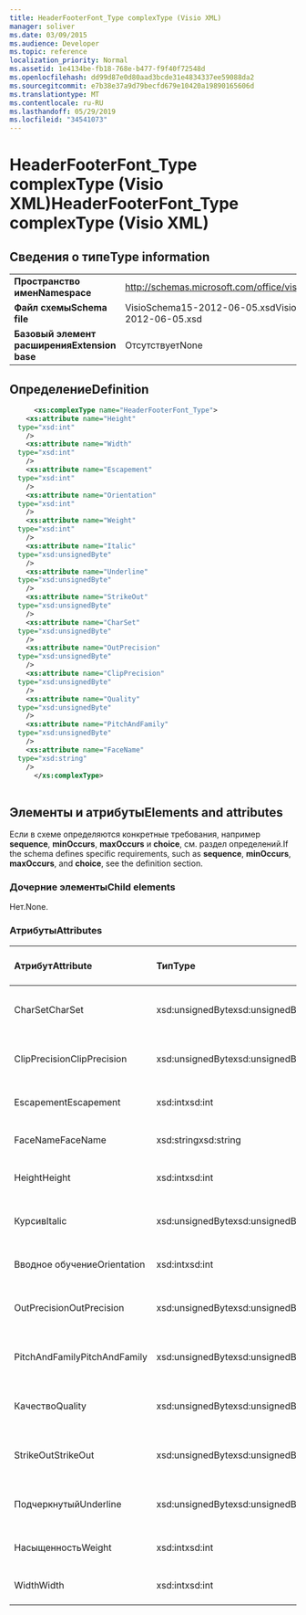 ```yaml
---
title: HeaderFooterFont_Type complexType (Visio XML)
manager: soliver
ms.date: 03/09/2015
ms.audience: Developer
ms.topic: reference
localization_priority: Normal
ms.assetid: 1e4134be-fb18-768e-b477-f9f40f72548d
ms.openlocfilehash: dd99d87e0d80aad3bcde31e4834337ee59088da2
ms.sourcegitcommit: e7b38e37a9d79becfd679e10420a19890165606d
ms.translationtype: MT
ms.contentlocale: ru-RU
ms.lasthandoff: 05/29/2019
ms.locfileid: "34541073"
---
```

# <a name="headerfooterfont_type-complextype-visio-xml"></a><span data-ttu-id="80b19-102">HeaderFooterFont_Type complexType (Visio XML)</span><span class="sxs-lookup"><span data-stu-id="80b19-102">HeaderFooterFont_Type complexType (Visio XML)</span></span>

## <a name="type-information"></a><span data-ttu-id="80b19-103">Сведения о типе</span><span class="sxs-lookup"><span data-stu-id="80b19-103">Type information</span></span>

|||
|:-----|:-----|
|<span data-ttu-id="80b19-104">**Пространство имен**</span><span class="sxs-lookup"><span data-stu-id="80b19-104">**Namespace**</span></span> <br/> |http://schemas.microsoft.com/office/visio/2011/1/core  <br/> |
|<span data-ttu-id="80b19-105">**Файл схемы**</span><span class="sxs-lookup"><span data-stu-id="80b19-105">**Schema file**</span></span> <br/> |<span data-ttu-id="80b19-106">VisioSchema15-2012-06-05.xsd</span><span class="sxs-lookup"><span data-stu-id="80b19-106">VisioSchema15-2012-06-05.xsd</span></span>  <br/> |
|<span data-ttu-id="80b19-107">**Базовый элемент расширения**</span><span class="sxs-lookup"><span data-stu-id="80b19-107">**Extension base**</span></span> <br/> |<span data-ttu-id="80b19-108">Отсутствует</span><span class="sxs-lookup"><span data-stu-id="80b19-108">None</span></span>  <br/> |
   
## <a name="definition"></a><span data-ttu-id="80b19-109">Определение</span><span class="sxs-lookup"><span data-stu-id="80b19-109">Definition</span></span>

```XML
      <xs:complexType name="HeaderFooterFont_Type">
    <xs:attribute name="Height"
  type="xsd:int"
    />
    <xs:attribute name="Width"
  type="xsd:int"
    />
    <xs:attribute name="Escapement"
  type="xsd:int"
    />
    <xs:attribute name="Orientation"
  type="xsd:int"
    />
    <xs:attribute name="Weight"
  type="xsd:int"
    />
    <xs:attribute name="Italic"
  type="xsd:unsignedByte"
    />
    <xs:attribute name="Underline"
  type="xsd:unsignedByte"
    />
    <xs:attribute name="StrikeOut"
  type="xsd:unsignedByte"
    />
    <xs:attribute name="CharSet"
  type="xsd:unsignedByte"
    />
    <xs:attribute name="OutPrecision"
  type="xsd:unsignedByte"
    />
    <xs:attribute name="ClipPrecision"
  type="xsd:unsignedByte"
    />
    <xs:attribute name="Quality"
  type="xsd:unsignedByte"
    />
    <xs:attribute name="PitchAndFamily"
  type="xsd:unsignedByte"
    />
    <xs:attribute name="FaceName"
  type="xsd:string"
    />
      </xs:complexType>
      
```

## <a name="elements-and-attributes"></a><span data-ttu-id="80b19-110">Элементы и атрибуты</span><span class="sxs-lookup"><span data-stu-id="80b19-110">Elements and attributes</span></span>

<span data-ttu-id="80b19-111">Если в схеме определяются конкретные требования, например **sequence**, **minOccurs**, **maxOccurs** и **choice**, см. раздел определений.</span><span class="sxs-lookup"><span data-stu-id="80b19-111">If the schema defines specific requirements, such as **sequence**, **minOccurs**, **maxOccurs**, and **choice**, see the definition section.</span></span> 
  
### <a name="child-elements"></a><span data-ttu-id="80b19-112">Дочерние элементы</span><span class="sxs-lookup"><span data-stu-id="80b19-112">Child elements</span></span>

<span data-ttu-id="80b19-113">Нет.</span><span class="sxs-lookup"><span data-stu-id="80b19-113">None.</span></span>
  
### <a name="attributes"></a><span data-ttu-id="80b19-114">Атрибуты</span><span class="sxs-lookup"><span data-stu-id="80b19-114">Attributes</span></span>

|<span data-ttu-id="80b19-115">**Атрибут**</span><span class="sxs-lookup"><span data-stu-id="80b19-115">**Attribute**</span></span>|<span data-ttu-id="80b19-116">**Тип**</span><span class="sxs-lookup"><span data-stu-id="80b19-116">**Type**</span></span>|<span data-ttu-id="80b19-117">**Обязательный**</span><span class="sxs-lookup"><span data-stu-id="80b19-117">**Required**</span></span>|<span data-ttu-id="80b19-118">**Описание**</span><span class="sxs-lookup"><span data-stu-id="80b19-118">**Description**</span></span>|<span data-ttu-id="80b19-119">**Возможные значения**</span><span class="sxs-lookup"><span data-stu-id="80b19-119">**Possible values**</span></span>|
|:-----|:-----|:-----|:-----|:-----|
|<span data-ttu-id="80b19-120">CharSet</span><span class="sxs-lookup"><span data-stu-id="80b19-120">CharSet</span></span>  <br/> |<span data-ttu-id="80b19-121">xsd:unsignedByte</span><span class="sxs-lookup"><span data-stu-id="80b19-121">xsd:unsignedByte</span></span>  <br/> |<span data-ttu-id="80b19-122">необязательный</span><span class="sxs-lookup"><span data-stu-id="80b19-122">optional</span></span>  <br/> ||<span data-ttu-id="80b19-123">Значения типа xsd:unsignedByte.</span><span class="sxs-lookup"><span data-stu-id="80b19-123">Values of the xsd:unsignedByte type.</span></span>  <br/> |
|<span data-ttu-id="80b19-124">ClipPrecision</span><span class="sxs-lookup"><span data-stu-id="80b19-124">ClipPrecision</span></span>  <br/> |<span data-ttu-id="80b19-125">xsd:unsignedByte</span><span class="sxs-lookup"><span data-stu-id="80b19-125">xsd:unsignedByte</span></span>  <br/> |<span data-ttu-id="80b19-126">необязательный</span><span class="sxs-lookup"><span data-stu-id="80b19-126">optional</span></span>  <br/> ||<span data-ttu-id="80b19-127">Значения типа xsd:unsignedByte.</span><span class="sxs-lookup"><span data-stu-id="80b19-127">Values of the xsd:unsignedByte type.</span></span>  <br/> |
|<span data-ttu-id="80b19-128">Escapement</span><span class="sxs-lookup"><span data-stu-id="80b19-128">Escapement</span></span>  <br/> |<span data-ttu-id="80b19-129">xsd:int</span><span class="sxs-lookup"><span data-stu-id="80b19-129">xsd:int</span></span>  <br/> |<span data-ttu-id="80b19-130">необязательный</span><span class="sxs-lookup"><span data-stu-id="80b19-130">optional</span></span>  <br/> ||<span data-ttu-id="80b19-131">Значения типа xsd:int.</span><span class="sxs-lookup"><span data-stu-id="80b19-131">Values of the xsd:int type.</span></span>  <br/> |
|<span data-ttu-id="80b19-132">FaceName</span><span class="sxs-lookup"><span data-stu-id="80b19-132">FaceName</span></span>  <br/> |<span data-ttu-id="80b19-133">xsd:string</span><span class="sxs-lookup"><span data-stu-id="80b19-133">xsd:string</span></span>  <br/> |<span data-ttu-id="80b19-134">необязательный</span><span class="sxs-lookup"><span data-stu-id="80b19-134">optional</span></span>  <br/> ||<span data-ttu-id="80b19-135">Значения типа xsd:string.</span><span class="sxs-lookup"><span data-stu-id="80b19-135">Values of the xsd:string type.</span></span>  <br/> |
|<span data-ttu-id="80b19-136">Height</span><span class="sxs-lookup"><span data-stu-id="80b19-136">Height</span></span>  <br/> |<span data-ttu-id="80b19-137">xsd:int</span><span class="sxs-lookup"><span data-stu-id="80b19-137">xsd:int</span></span>  <br/> |<span data-ttu-id="80b19-138">необязательный</span><span class="sxs-lookup"><span data-stu-id="80b19-138">optional</span></span>  <br/> ||<span data-ttu-id="80b19-139">Значения типа xsd:int.</span><span class="sxs-lookup"><span data-stu-id="80b19-139">Values of the xsd:int type.</span></span>  <br/> |
|<span data-ttu-id="80b19-140">Курсив</span><span class="sxs-lookup"><span data-stu-id="80b19-140">Italic</span></span>  <br/> |<span data-ttu-id="80b19-141">xsd:unsignedByte</span><span class="sxs-lookup"><span data-stu-id="80b19-141">xsd:unsignedByte</span></span>  <br/> |<span data-ttu-id="80b19-142">необязательный</span><span class="sxs-lookup"><span data-stu-id="80b19-142">optional</span></span>  <br/> ||<span data-ttu-id="80b19-143">Значения типа xsd:unsignedByte.</span><span class="sxs-lookup"><span data-stu-id="80b19-143">Values of the xsd:unsignedByte type.</span></span>  <br/> |
|<span data-ttu-id="80b19-144">Вводное обучение</span><span class="sxs-lookup"><span data-stu-id="80b19-144">Orientation</span></span>  <br/> |<span data-ttu-id="80b19-145">xsd:int</span><span class="sxs-lookup"><span data-stu-id="80b19-145">xsd:int</span></span>  <br/> |<span data-ttu-id="80b19-146">необязательный</span><span class="sxs-lookup"><span data-stu-id="80b19-146">optional</span></span>  <br/> ||<span data-ttu-id="80b19-147">Значения типа xsd:int.</span><span class="sxs-lookup"><span data-stu-id="80b19-147">Values of the xsd:int type.</span></span>  <br/> |
|<span data-ttu-id="80b19-148">OutPrecision</span><span class="sxs-lookup"><span data-stu-id="80b19-148">OutPrecision</span></span>  <br/> |<span data-ttu-id="80b19-149">xsd:unsignedByte</span><span class="sxs-lookup"><span data-stu-id="80b19-149">xsd:unsignedByte</span></span>  <br/> |<span data-ttu-id="80b19-150">необязательный</span><span class="sxs-lookup"><span data-stu-id="80b19-150">optional</span></span>  <br/> ||<span data-ttu-id="80b19-151">Значения типа xsd:unsignedByte.</span><span class="sxs-lookup"><span data-stu-id="80b19-151">Values of the xsd:unsignedByte type.</span></span>  <br/> |
|<span data-ttu-id="80b19-152">PitchAndFamily</span><span class="sxs-lookup"><span data-stu-id="80b19-152">PitchAndFamily</span></span>  <br/> |<span data-ttu-id="80b19-153">xsd:unsignedByte</span><span class="sxs-lookup"><span data-stu-id="80b19-153">xsd:unsignedByte</span></span>  <br/> |<span data-ttu-id="80b19-154">необязательный</span><span class="sxs-lookup"><span data-stu-id="80b19-154">optional</span></span>  <br/> ||<span data-ttu-id="80b19-155">Значения типа xsd:unsignedByte.</span><span class="sxs-lookup"><span data-stu-id="80b19-155">Values of the xsd:unsignedByte type.</span></span>  <br/> |
|<span data-ttu-id="80b19-156">Качество</span><span class="sxs-lookup"><span data-stu-id="80b19-156">Quality</span></span>  <br/> |<span data-ttu-id="80b19-157">xsd:unsignedByte</span><span class="sxs-lookup"><span data-stu-id="80b19-157">xsd:unsignedByte</span></span>  <br/> |<span data-ttu-id="80b19-158">необязательный</span><span class="sxs-lookup"><span data-stu-id="80b19-158">optional</span></span>  <br/> ||<span data-ttu-id="80b19-159">Значения типа xsd:unsignedByte.</span><span class="sxs-lookup"><span data-stu-id="80b19-159">Values of the xsd:unsignedByte type.</span></span>  <br/> |
|<span data-ttu-id="80b19-160">StrikeOut</span><span class="sxs-lookup"><span data-stu-id="80b19-160">StrikeOut</span></span>  <br/> |<span data-ttu-id="80b19-161">xsd:unsignedByte</span><span class="sxs-lookup"><span data-stu-id="80b19-161">xsd:unsignedByte</span></span>  <br/> |<span data-ttu-id="80b19-162">необязательный</span><span class="sxs-lookup"><span data-stu-id="80b19-162">optional</span></span>  <br/> ||<span data-ttu-id="80b19-163">Значения типа xsd:unsignedByte.</span><span class="sxs-lookup"><span data-stu-id="80b19-163">Values of the xsd:unsignedByte type.</span></span>  <br/> |
|<span data-ttu-id="80b19-164">Подчеркнутый</span><span class="sxs-lookup"><span data-stu-id="80b19-164">Underline</span></span>  <br/> |<span data-ttu-id="80b19-165">xsd:unsignedByte</span><span class="sxs-lookup"><span data-stu-id="80b19-165">xsd:unsignedByte</span></span>  <br/> |<span data-ttu-id="80b19-166">необязательный</span><span class="sxs-lookup"><span data-stu-id="80b19-166">optional</span></span>  <br/> ||<span data-ttu-id="80b19-167">Значения типа xsd:unsignedByte.</span><span class="sxs-lookup"><span data-stu-id="80b19-167">Values of the xsd:unsignedByte type.</span></span>  <br/> |
|<span data-ttu-id="80b19-168">Насыщенность</span><span class="sxs-lookup"><span data-stu-id="80b19-168">Weight</span></span>  <br/> |<span data-ttu-id="80b19-169">xsd:int</span><span class="sxs-lookup"><span data-stu-id="80b19-169">xsd:int</span></span>  <br/> |<span data-ttu-id="80b19-170">необязательный</span><span class="sxs-lookup"><span data-stu-id="80b19-170">optional</span></span>  <br/> ||<span data-ttu-id="80b19-171">Значения типа xsd:int.</span><span class="sxs-lookup"><span data-stu-id="80b19-171">Values of the xsd:int type.</span></span>  <br/> |
|<span data-ttu-id="80b19-172">Width</span><span class="sxs-lookup"><span data-stu-id="80b19-172">Width</span></span>  <br/> |<span data-ttu-id="80b19-173">xsd:int</span><span class="sxs-lookup"><span data-stu-id="80b19-173">xsd:int</span></span>  <br/> |<span data-ttu-id="80b19-174">необязательный</span><span class="sxs-lookup"><span data-stu-id="80b19-174">optional</span></span>  <br/> ||<span data-ttu-id="80b19-175">Значения типа xsd:int.</span><span class="sxs-lookup"><span data-stu-id="80b19-175">Values of the xsd:int type.</span></span>  <br/> |
   

